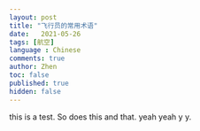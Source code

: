 ```yaml
---
layout: post
title: "飞行员的常用术语"
date:   2021-05-26
tags: [航空]
language : Chinese
comments: true
author: Zhen
toc: false
published: true
hidden: false
---
```

this is a test. So does this and that. yeah yeah y y.
<!--stackedit_data:
eyJoaXN0b3J5IjpbNTcyNjg0MjU2LDQwNjY3MDQ2MSwtMTk3Mz
A5Mzc4MF19
-->